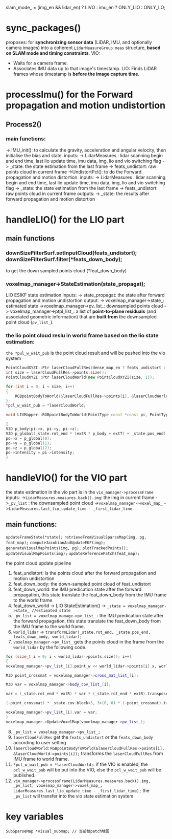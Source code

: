 slam_mode_ = (img_en && lidar_en) ? LIVO : imu_en ? ONLY_LIO : ONLY_LO;
# sync_packages()
proposes: for **synchronizing sensor data** (LiDAR, IMU, and optionally camera images) into a coherent `LidarMeasureGroup meas` structure, **based on SLAM mode and timing constraints**.
VIO:
- Waits for a camera frame.
- Associates IMU data up to that image's timestamp.
LIO:
Finds LiDAR frames whose timestamp is **before the image capture time**.
# processImu() for the Forward propagation and motion undistortion
## Process2()
### main functions:
-> IMU_init(): to calculate the gravity, acceleration and angular velocity, then initialise the bias and state.
	inputs: 
	-> LidarMeasures : lidar scanning begin and end time, last lio update time, imu data, img, lio and vio switching flag
	-> \_state: the state estimation from the last frame 
	-> feats\_undistort: raw points cloud in current frame
->UndistortPcl(): to do the Forward propagation and motion distortion. 
	inputs: 
		-> LidarMeasures : lidar scanning begin and end time, last lio update time, imu data, img, lio and vio switching flag
		-> \_state: the state estimation from the last frame 
		-> feats\_undistort: raw points cloud in current frame
	outputs:
		-> \_state: the results after forward propagation and motion distortion

# handleLIO() for the LIO part
## main functions
### downSizeFilterSurf.setInputCloud(feats_undistort); downSizeFilterSurf.filter(\*feats_down_body);
to get the down sampled points cloud (\*feat_down_body)
### voxelmap_manager->StateEstimation(state_propagat);
LIO ESIKF state estimation
inputs:
	-> state_propagat: the state after forward propagation and motion undistortion
output:
	-> voxelmap_manager->state_: estimated state
	->voxelmap_manager->pv_list_: downsampled points cloud
	-> voxelmap_manager->ptpl_list_: a list of **point-to-plane residuals** (and associated geometric information) that are **built from** the downsampled point cloud (`pv_list_`).

### the lio point cloud reslu in world frame based on the lio state estimation:
`the *pul_w_wait_pub` is the point cloud result and will be pushed into the vio system

```cpp
PointCloudXYZI::Ptr laserCloudFullRes(dense_map_en ? feats_undistort : feats_down_body);
int size = laserCloudFullRes->points.size();
PointCloudXYZI::Ptr laserCloudWorld(new PointCloudXYZI(size, 1));

for (int i = 0; i < size; i++)
{
	RGBpointBodyToWorld(&laserCloudFullRes->points[i], &laserCloudWorld->points[i]);
}
*pcl_w_wait_pub = *laserCloudWorld;

void LIVMapper::RGBpointBodyToWorld(PointType const *const pi, PointType *const po)

{
V3D p_body(pi->x, pi->y, pi->z);
V3D p_global(_state.rot_end * (extR * p_body + extT) + _state.pos_end);
po->x = p_global(0);
po->y = p_global(1);
po->z = p_global(2);
po->intensity = pi->intensity;
}
```

# handleVIO() for the VIO part

the state estimation in the vio part is in the `vio_manager->processFrame`
inputs:
	->`LidarMeasures.measures.back().img`: the img in current frame
	->`_pv_list` : the downsampled point cloud
	->`voxelmap_manager->voxel_map_`
	->`LidarMeasures.last_lio_update_time - _first_lidar_time` 

## main functions:
`updateFrameState(*state);`
`retrieveFromVisualSparseMap(img, pg, feat_map);`
`computeJacobianAndUpdateEKF(img);`
`generateVisualMapPoints(img, pg);`
`plotTrackedPoints();`
`updateVisualMapPoints(img);`
`updateReferencePatch(feat_map);`



the point cloud update pipeline
1. feat_undistort: is the points cloud after the forward propagation and motion undistortion
2. feat_down_body: the down-sampled point cloud of feat_undistort  
3. feat_down_world: the IMU predication state after the forward propagation, this state translate the feat_down_body from the IMU frame to the world frame
4. feat_down_world -> LIO StateEstimation() -> `_state = voxelmap_manager->state_ //estimated state` 
5. `_pv_list = voxelmap_manage->pv_list_` : the IMU predication state after the forward propagation, this state translate the feat_down_body from the IMU frame to the world frame.
6. `world_lidar`  -> `transformLidar(_state.rot_end, _state.pos_end, feats_down_body, world_lidar);`
7. `voxelmap_manager->pv_list_` gets the points cloud in the frame from the `world_lidar` by the following code.
```cpp
for (size_t i = 0; i < world_lidar->points.size(); i++)
{
voxelmap_manager->pv_list_[i].point_w << world_lidar->points[i].x, world_lidar->points[i].y, world_lidar->points[i].z;

M3D point_crossmat = voxelmap_manager->cross_mat_list_[i];

M3D var = voxelmap_manager->body_cov_list_[i];

var = (_state.rot_end * extR) * var * (_state.rot_end * extR).transpose() +

(-point_crossmat) * _state.cov.block<3, 3>(0, 0) * (-point_crossmat).transpose() + _state.cov.block<3, 3>(3, 3);

voxelmap_manager->pv_list_[i].var = var;
}
voxelmap_manager->UpdateVoxelMap(voxelmap_manager->pv_list_);

```
8. `_pv_list = voxelmap_manager->pv_list_;`
9.  `laserCloudFullRes` get the `feats_undistort` or the `feats_down_body` according to user setting
10. `laserCloudWorld`: `RGBpointBodyToWorld(&laserCloudFullRes->points[i], &laserCloudWorld->points[i]);` transforms the `laserCloudFullRes` from IMU frame to world frame.
11. `*pcl_w_wait_pub = *laserCloudWorld;`: if the VIO is enabled, the `pcl_w_wait_pub` will be put into the VIO, else the `pcl_w_wait_pub` will be published. 
12. `vio_manager->processFrame(LidarMeasures.measures.back().img, _pv_list, voxelmap_manager->voxel_map_, LidarMeasures.last_lio_update_time - _first_lidar_time);` the `_pv_list` will transfer into the vio state estimation system


# key variables
`SubSparseMap *visual_submap; // 当前帧patch地图`